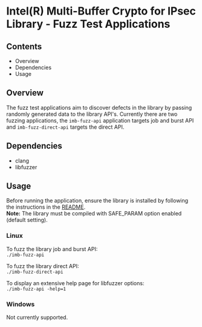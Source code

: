 # Intel(R) Multi-Buffer Crypto for IPsec Library - Fuzz Test Applications

## Contents

- Overview
- Dependencies
- Usage


## Overview

The fuzz test applications aim to discover defects in the library by passing randomly
generated data to the library API's. Currently there are two fuzzing applications, the
`imb-fuzz-api` application targets job and burst API and `imb-fuzz-direct-api` targets
the direct API.


## Dependencies
- clang
- libfuzzer

## Usage

Before running the application, ensure the library is installed by following the instructions
in the [README](https://github.com/intel/intel-ipsec-mb/tree/main/test#library-installation).  
**Note:** The library must be compiled with SAFE_PARAM option enabled (default setting).

### Linux
To fuzz the library job and burst API:  
`./imb-fuzz-api`  

To fuzz the library direct API:  
`./imb-fuzz-direct-api`  

To display an extensive help page for libfuzzer options:  
`./imb-fuzz-api -help=1`   

### Windows
Not currently supported.
